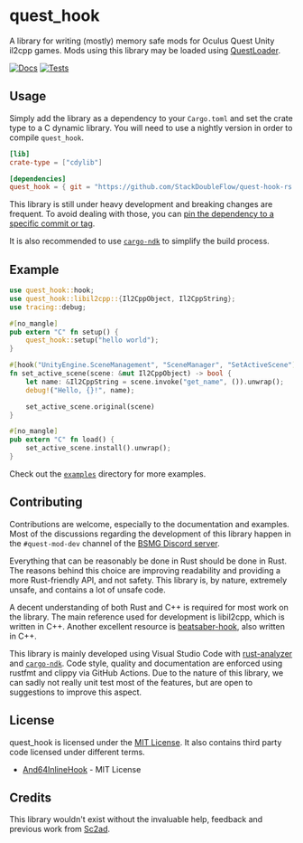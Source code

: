 # quest_hook

A library for writing (mostly) memory safe mods for Oculus Quest Unity il2cpp games. Mods using this library may be loaded using [QuestLoader](https://github.com/sc2ad/QuestLoader).

[![Docs](https://img.shields.io/github/workflow/status/StackDoubleFlow/quest-hook-rs/Docs?color=blue&label=docs&style=for-the-badge)](https://stackdoubleflow.github.io/quest-hook-rs/quest_hook/) [![Tests](https://img.shields.io/github/workflow/status/StackDoubleFlow/quest-hook-rs/Tests?label=tests&style=for-the-badge)](https://github.com/StackDoubleFlow/quest-hook-rs/actions/workflows/tests.yml)

## Usage

Simply add the library as a dependency to your `Cargo.toml` and set the crate type to a C dynamic library. You will need to use a nightly version in order to compile `quest_hook`.

```toml
[lib]
crate-type = ["cdylib"]

[dependencies]
quest_hook = { git = "https://github.com/StackDoubleFlow/quest-hook-rs.git", features = ["unity2019"] }
```

This library is still under heavy development and breaking changes are frequent. To avoid dealing with those, you can [pin the dependency to a specific commit or tag](https://doc.rust-lang.org/cargo/reference/specifying-dependencies.html#specifying-dependencies-from-git-repositories).

It is also recommended to use [`cargo-ndk`](https://github.com/bbqsrc/cargo-ndk) to simplify the build process.

## Example

```rust
use quest_hook::hook;
use quest_hook::libil2cpp::{Il2CppObject, Il2CppString};
use tracing::debug;

#[no_mangle]
pub extern "C" fn setup() {
    quest_hook::setup("hello world");
}

#[hook("UnityEngine.SceneManagement", "SceneManager", "SetActiveScene")]
fn set_active_scene(scene: &mut Il2CppObject) -> bool {
    let name: &Il2CppString = scene.invoke("get_name", ()).unwrap();
    debug!("Hello, {}!", name);

    set_active_scene.original(scene)
}

#[no_mangle]
pub extern "C" fn load() {
    set_active_scene.install().unwrap();
}
```

Check out the [`examples`](./examples/) directory for more examples.

## Contributing

Contributions are welcome, especially to the documentation and examples. Most of the discussions regarding the development of this library happen in the `#quest-mod-dev` channel of the [BSMG Discord server](https://discord.gg/beatsabermods).

Everything that can be reasonably be done in Rust should be done in Rust. The reasons behind this choice are improving readability and providing a more Rust-friendly API, and not safety. This library is, by nature, extremely unsafe, and contains a lot of unsafe code.

A decent understanding of both Rust and C++ is required for most work on the library. The main reference used for development is libil2cpp, which is written in C++. Another excellent resource is [beatsaber-hook](https://github.com/sc2ad/beatsaber-hook), also written in C++.

This library is mainly developed using Visual Studio Code with [rust-analyzer](https://rust-analyzer.github.io/) and [`cargo-ndk`](https://github.com/bbqsrc/cargo-ndk). Code style, quality and documentation are enforced using rustfmt and clippy via GitHub Actions. Due to the nature of this library, we can sadly not really unit test most of the features, but are open to suggestions to improve this aspect.

## License

quest_hook is licensed under the [MIT License](./LICENSE). It also contains third party code licensed under different terms.

- [And64InlineHook](./inline_hook/And64InlineHook/) - MIT License

## Credits

This library wouldn't exist without the invaluable help, feedback and previous work from [Sc2ad](https://github.com/sc2ad).
